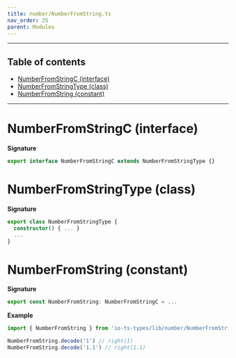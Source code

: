 ```yaml
---
title: number/NumberFromString.ts
nav_order: 25
parent: Modules
---
```


---

<h2 class="text-delta">Table of contents</h2>

- [NumberFromStringC (interface)](#numberfromstringc-interface)
- [NumberFromStringType (class)](#numberfromstringtype-class)
- [NumberFromString (constant)](#numberfromstring-constant)

---

# NumberFromStringC (interface)

**Signature**

```ts
export interface NumberFromStringC extends NumberFromStringType {}
```

# NumberFromStringType (class)

**Signature**

```ts
export class NumberFromStringType {
  constructor() { ... }
  ...
}
```

# NumberFromString (constant)

**Signature**

```ts
export const NumberFromString: NumberFromStringC = ...
```

**Example**

```ts
import { NumberFromString } from 'io-ts-types/lib/number/NumberFromString'

NumberFromString.decode('1') // right(1)
NumberFromString.decode('1.1') // right(1.1)
```
